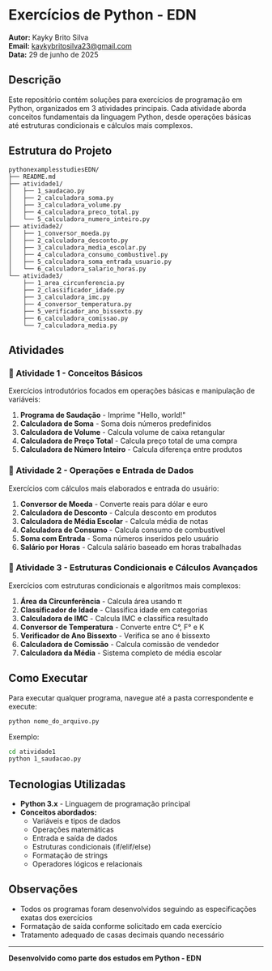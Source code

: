 # Exercícios de Python - EDN

**Autor:** Kayky Brito Silva  
**Email:** kaykybritosilva23@gmail.com  
**Data:** 29 de junho de 2025

## Descrição

Este repositório contém soluções para exercícios de programação em Python, organizados em 3 atividades principais. Cada atividade aborda conceitos fundamentais da linguagem Python, desde operações básicas até estruturas condicionais e cálculos mais complexos.

## Estrutura do Projeto

```
pythonexamplesstudiesEDN/
├── README.md
├── atividade1/
│   ├── 1_saudacao.py
│   ├── 2_calculadora_soma.py
│   ├── 3_calculadora_volume.py
│   ├── 4_calculadora_preco_total.py
│   └── 5_calculadora_numero_inteiro.py
├── atividade2/
│   ├── 1_conversor_moeda.py
│   ├── 2_calculadora_desconto.py
│   ├── 3_calculadora_media_escolar.py
│   ├── 4_calculadora_consumo_combustivel.py
│   ├── 5_calculadora_soma_entrada_usuario.py
│   └── 6_calculadora_salario_horas.py
└── atividade3/
    ├── 1_area_circunferencia.py
    ├── 2_classificador_idade.py
    ├── 3_calculadora_imc.py
    ├── 4_conversor_temperatura.py
    ├── 5_verificador_ano_bissexto.py
    ├── 6_calculadora_comissao.py
    └── 7_calculadora_media.py
```

## Atividades

### 📁 Atividade 1 - Conceitos Básicos
Exercícios introdutórios focados em operações básicas e manipulação de variáveis:

1. **Programa de Saudação** - Imprime "Hello, world!"
2. **Calculadora de Soma** - Soma dois números predefinidos
3. **Calculadora de Volume** - Calcula volume de caixa retangular
4. **Calculadora de Preço Total** - Calcula preço total de uma compra
5. **Calculadora de Número Inteiro** - Calcula diferença entre produtos

### 📁 Atividade 2 - Operações e Entrada de Dados
Exercícios com cálculos mais elaborados e entrada do usuário:

1. **Conversor de Moeda** - Converte reais para dólar e euro
2. **Calculadora de Desconto** - Calcula desconto em produtos
3. **Calculadora de Média Escolar** - Calcula média de notas
4. **Calculadora de Consumo** - Calcula consumo de combustível
5. **Soma com Entrada** - Soma números inseridos pelo usuário
6. **Salário por Horas** - Calcula salário baseado em horas trabalhadas

### 📁 Atividade 3 - Estruturas Condicionais e Cálculos Avançados
Exercícios com estruturas condicionais e algoritmos mais complexos:

1. **Área da Circunferência** - Calcula área usando π
2. **Classificador de Idade** - Classifica idade em categorias
3. **Calculadora de IMC** - Calcula IMC e classifica resultado
4. **Conversor de Temperatura** - Converte entre C°, F° e K
5. **Verificador de Ano Bissexto** - Verifica se ano é bissexto
6. **Calculadora de Comissão** - Calcula comissão de vendedor
7. **Calculadora da Média** - Sistema completo de média escolar

## Como Executar

Para executar qualquer programa, navegue até a pasta correspondente e execute:

```bash
python nome_do_arquivo.py
```

Exemplo:
```bash
cd atividade1
python 1_saudacao.py
```

## Tecnologias Utilizadas

- **Python 3.x** - Linguagem de programação principal
- **Conceitos abordados:**
  - Variáveis e tipos de dados
  - Operações matemáticas
  - Entrada e saída de dados
  - Estruturas condicionais (if/elif/else)
  - Formatação de strings
  - Operadores lógicos e relacionais

## Observações

- Todos os programas foram desenvolvidos seguindo as especificações exatas dos exercícios
- Formatação de saída conforme solicitado em cada exercício
- Tratamento adequado de casas decimais quando necessário

---

**Desenvolvido como parte dos estudos em Python - EDN**